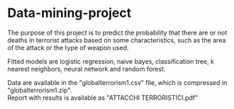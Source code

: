# Data-mining-project
The purpose of this project is to predict the probability that there are or not deaths in terrorist attacks based on some characteristics, such as the area of the attack or the type of weapon used.

Fitted models are logistic regression, naive bayes, classification tree, k nearest neighbors, neural network and random forest.

Data are available in the "globalterrorism1.csv" file, which is compressed in "globalterrorism1.zip".  
Report with results is available as "ATTACCHI TERRORISTICI.pdf"
